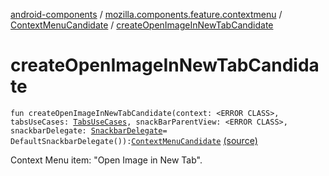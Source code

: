 [android-components](../../index.md) / [mozilla.components.feature.contextmenu](../index.md) / [ContextMenuCandidate](index.md) / [createOpenImageInNewTabCandidate](./create-open-image-in-new-tab-candidate.md)

# createOpenImageInNewTabCandidate

`fun createOpenImageInNewTabCandidate(context: <ERROR CLASS>, tabsUseCases: `[`TabsUseCases`](../../mozilla.components.feature.tabs/-tabs-use-cases/index.md)`, snackBarParentView: <ERROR CLASS>, snackbarDelegate: `[`SnackbarDelegate`](-snackbar-delegate/index.md)` = DefaultSnackbarDelegate()): `[`ContextMenuCandidate`](index.md) [(source)](https://github.com/mozilla-mobile/android-components/blob/master/components/feature/contextmenu/src/main/java/mozilla/components/feature/contextmenu/ContextMenuCandidate.kt#L136)

Context Menu item: "Open Image in New Tab".

